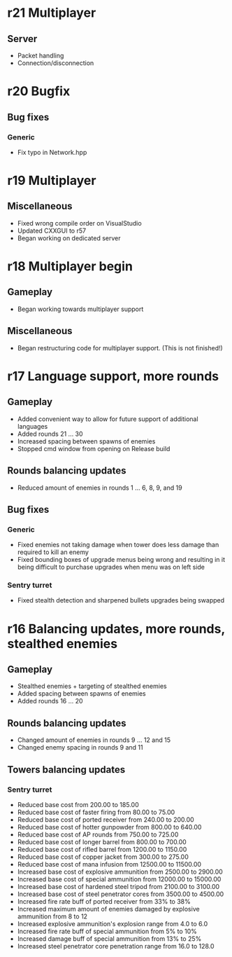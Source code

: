 # r21 Multiplayer
## Server

- Packet handling
- Connection/disconnection

# r20 Bugfix
## Bug fixes
### Generic

- Fix typo in Network.hpp

# r19 Multiplayer
## Miscellaneous

- Fixed wrong compile order on VisualStudio
- Updated CXXGUI to r57
- Began working on dedicated server

# r18 Multiplayer begin
## Gameplay

- Began working towards multiplayer support

## Miscellaneous

- Began restructuring code for multiplayer support. (This is not finished!)

# r17 Language support, more rounds
## Gameplay

- Added convenient way to allow for future support of additional languages
- Added rounds 21 ... 30
- Increased spacing between spawns of enemies
- Stopped cmd window from opening on Release build

## Rounds balancing updates

- Reduced amount of enemies in rounds 1 ... 6, 8, 9, and 19

## Bug fixes
### Generic

- Fixed enemies not taking damage when tower does less damage than required to kill an enemy
- Fixed bounding boxes of upgrade menus being wrong and resulting in it being difficult to purchase upgrades when menu was on left side

### Sentry turret

- Fixed stealth detection and sharpened bullets upgrades being swapped

# r16 Balancing updates, more rounds, stealthed enemies
## Gameplay

- Stealthed enemies + targeting of stealthed enemies
- Added spacing between spawns of enemies
- Added rounds 16 ... 20

## Rounds balancing updates

- Changed amount of enemies in rounds 9 ... 12 and 15
- Changed enemy spacing in rounds 9 and 11

## Towers balancing updates
### Sentry turret

- Reduced base cost from 200.00 to 185.00
- Reduced base cost of faster firing from 80.00 to 75.00
- Reduced base cost of ported receiver from 240.00 to 200.00
- Reduced base cost of hotter gunpowder from 800.00 to 640.00
- Reduced base cost of AP rounds from 750.00 to 725.00
- Reduced base cost of longer barrel from 800.00 to 700.00
- Reduced base cost of rifled barrel from 1200.00 to 1150.00
- Reduced base cost of copper jacket from 300.00 to 275.00
- Reduced base cost of mana infusion from 12500.00 to 11500.00
- Increased base cost of explosive ammunition from 2500.00 to 2900.00
- Increased base cost of special ammunition from 12000.00 to 15000.00
- Increased base cost of hardened steel tripod from 2100.00 to 3100.00
- Increased base cost of steel penetrator cores from 3500.00 to 4500.00
- Increased fire rate buff of ported receiver from 33% to 38%
- Increased maximum amount of enemies damaged by explosive ammunition from 8 to 12
- Increased explosive ammunition's explosion range from 4.0 to 6.0
- Increased fire rate buff of special ammunition from 5% to 10%
- Increased damage buff of special ammunition from 13% to 25%
- Increased steel penetrator core penetration range from 16.0 to 128.0
